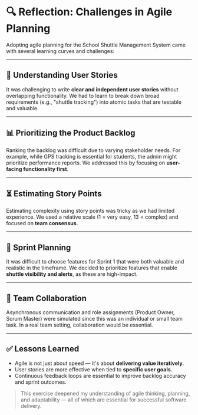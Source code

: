 # 🔍 Reflection: Challenges in Agile Planning

Adopting agile planning for the School Shuttle Management System came with several learning curves and challenges:

---

## 🧠 Understanding User Stories

It was challenging to write **clear and independent user stories** without overlapping functionality. We had to learn to break down broad requirements (e.g., "shuttle tracking") into atomic tasks that are testable and valuable.

---

## 📊 Prioritizing the Product Backlog

Ranking the backlog was difficult due to varying stakeholder needs. For example, while GPS tracking is essential for students, the admin might prioritize performance reports. We addressed this by focusing on **user-facing functionality first**.

---

## ⏳ Estimating Story Points

Estimating complexity using story points was tricky as we had limited experience. We used a relative scale (1 = very easy, 13 = complex) and focused on **team consensus**.

---

## 📅 Sprint Planning

It was difficult to choose features for Sprint 1 that were both valuable and realistic in the timeframe. We decided to prioritize features that enable **shuttle visibility and alerts**, as these are high-impact.

---

## 🤝 Team Collaboration

Asynchronous communication and role assignments (Product Owner, Scrum Master) were simulated since this was an individual or small team task. In a real team setting, collaboration would be essential.

---

## ✅ Lessons Learned

- Agile is not just about speed — it's about **delivering value iteratively**.
- User stories are more effective when tied to **specific user goals**.
- Continuous feedback loops are essential to improve backlog accuracy and sprint outcomes.

> This exercise deepened my understanding of agile thinking, planning, and adaptability — all of which are essential for successful software delivery.

